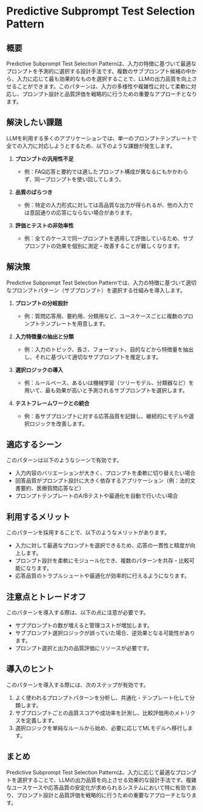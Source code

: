 # Predictive Subprompt Test Selection Pattern

## 概要
Predictive Subprompt Test Selection Patternは、入力の特徴に基づいて最適なプロンプトを予測的に選択する設計手法です。複数のサブプロンプト候補の中から、入力に応じて最も効果的なものを選択することで、LLMの出力品質を向上させることができます。このパターンは、入力の多様性や複雑性に対して柔軟に対応し、プロンプト設計と品質評価を戦略的に行うための重要なアプローチとなります。

## 解決したい課題
LLMを利用する多くのアプリケーションでは、単一のプロンプトテンプレートで全ての入力に対応しようとするため、以下のような課題が発生します。

1. **プロンプトの汎用性不足**
   - 例：FAQ応答と要約では適したプロンプト構成が異なるにもかかわらず、同一プロンプトを使い回してしまう。

2. **品質のばらつき**
   - 例：特定の入力形式に対しては高品質な出力が得られるが、他の入力では意図通りの応答にならない場合があります。

3. **評価とテストの非効率性**
   - 例：全てのケースで同一プロンプトを適用して評価しているため、サブプロンプトの効果を個別に測定・改善することが難しくなります。

## 解決策
Predictive Subprompt Test Selection Patternでは、入力の特徴に基づいて適切なプロンプトパターン（サブプロンプト）を選択する仕組みを導入します。

1. **プロンプトの分岐設計**
   - 例：質問応答用、要約用、分類用など、ユースケースごとに複数のプロンプトテンプレートを用意します。

2. **入力特徴量の抽出と分類**
   - 例：入力のトピック、長さ、フォーマット、目的などから特徴量を抽出し、それに基づいて適切なサブプロンプトを推定します。

3. **選択ロジックの導入**
   - 例：ルールベース、あるいは機械学習（ツリーモデル、分類器など）を用いて、最も効果が高いと予測されるサブプロンプトを選択します。

4. **テストフレームワークとの統合**
   - 例：各サブプロンプトに対する応答品質を記録し、継続的にモデルや選択ロジックを改善します。

## 適応するシーン
このパターンは以下のようなシーンで有効です。

- 入力内容のバリエーションが大きく、プロンプトを柔軟に切り替えたい場合
- 回答品質がプロンプト設計に大きく依存するアプリケーション（例：法的文書要約、医療質問応答など）
- プロンプトテンプレートのA/Bテストや最適化を自動で行いたい場合

## 利用するメリット
このパターンを採用することで、以下のようなメリットがあります。

- 入力に対して最適なプロンプトを選択できるため、応答の一貫性と精度が向上します。
- プロンプト設計を柔軟にモジュール化でき、複数のパターンを共存・比較可能になります。
- 応答品質のトラブルシュートや最適化が効率的に行えるようになります。

## 注意点とトレードオフ
このパターンを導入する際は、以下の点に注意が必要です。

- サブプロンプトの数が増えると管理コストが増加します。
- サブプロンプト選択ロジックが誤っていた場合、逆効果となる可能性があります。
- プロンプト選択と出力の品質評価にリソースが必要です。

## 導入のヒント
このパターンを導入する際には、次のステップが有効です。

1. よく使われるプロンプトパターンを分析し、共通化・テンプレート化して分類します。
2. サブプロンプトごとの品質スコアや成功率を計測し、比較評価用のメトリクスを定義します。
3. 選択ロジックを単純なルールから始め、必要に応じてMLモデルへ移行します。

## まとめ
Predictive Subprompt Test Selection Patternは、入力に応じて最適なプロンプトを選択することで、LLMの出力品質を向上させる効果的な設計手法です。複雑なユースケースや応答品質の安定化が求められるシステムにおいて特に有効であり、プロンプト設計と品質評価を戦略的に行うための重要なアプローチとなります。
